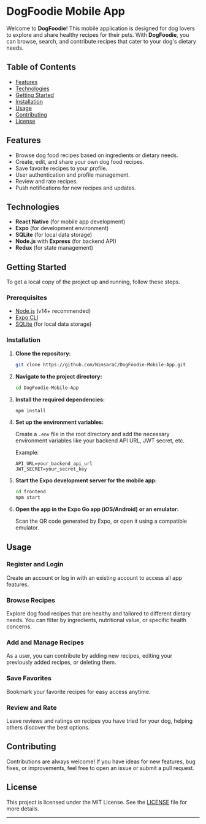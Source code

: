 # DogFoodie Mobile App

Welcome to **DogFoodie**! This mobile application is designed for dog lovers to explore and share healthy recipes for their pets. With **DogFoodie**, you can browse, search, and contribute recipes that cater to your dog's dietary needs.

## Table of Contents

- [Features](#features)
- [Technologies](#technologies)
- [Getting Started](#getting-started)
- [Installation](#installation)
- [Usage](#usage)
- [Contributing](#contributing)
- [License](#license)

## Features

- Browse dog food recipes based on ingredients or dietary needs.
- Create, edit, and share your own dog food recipes.
- Save favorite recipes to your profile.
- User authentication and profile management.
- Review and rate recipes.
- Push notifications for new recipes and updates.
  
## Technologies

- **React Native** (for mobile app development)
- **Expo** (for development environment)
- **SQLite** (for local data storage)
- **Node.js** with **Express** (for backend API)
- **Redux** (for state management)

## Getting Started

To get a local copy of the project up and running, follow these steps.

### Prerequisites

- [Node.js](https://nodejs.org/) (v14+ recommended)
- [Expo CLI](https://docs.expo.dev/get-started/installation/)
- [SQLite](https://www.sqlite.org/) (for local data storage)

### Installation

1. **Clone the repository:**

   ```bash
   git clone https://github.com/NimsaraC/DogFoodie-Mobile-App.git
   ```

2. **Navigate to the project directory:**

   ```bash
   cd DogFoodie-Mobile-App
   ```

3. **Install the required dependencies:**

   ```bash
   npm install
   ```

4. **Set up the environment variables:**

   Create a `.env` file in the root directory and add the necessary environment variables like your backend API URL, JWT secret, etc.

   Example:

   ```env
   API_URL=your_backend_api_url
   JWT_SECRET=your_secret_key
   ```

5. **Start the Expo development server for the mobile app:**

   ```bash
   cd frontend
   npm start
   ```

6. **Open the app in the Expo Go app (iOS/Android) or an emulator:**

   Scan the QR code generated by Expo, or open it using a compatible emulator.

## Usage

### Register and Login

Create an account or log in with an existing account to access all app features.

### Browse Recipes

Explore dog food recipes that are healthy and tailored to different dietary needs. You can filter by ingredients, nutritional value, or specific health concerns.

### Add and Manage Recipes

As a user, you can contribute by adding new recipes, editing your previously added recipes, or deleting them.

### Save Favorites

Bookmark your favorite recipes for easy access anytime.

### Review and Rate

Leave reviews and ratings on recipes you have tried for your dog, helping others discover the best options.

## Contributing

Contributions are always welcome! If you have ideas for new features, bug fixes, or improvements, feel free to open an issue or submit a pull request.

## License

This project is licensed under the MIT License. See the [LICENSE](LICENSE) file for more details.

---
